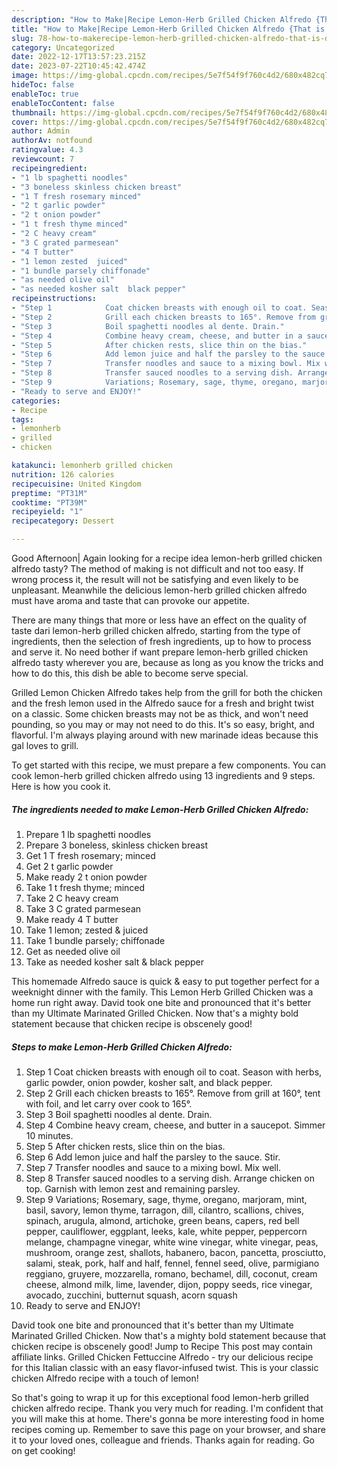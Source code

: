 ```yaml
---
description: "How to Make|Recipe Lemon-Herb Grilled Chicken Alfredo {That is Delicious"
title: "How to Make|Recipe Lemon-Herb Grilled Chicken Alfredo {That is Delicious"
slug: 78-how-to-makerecipe-lemon-herb-grilled-chicken-alfredo-that-is-delicious
category: Uncategorized
date: 2022-12-17T13:57:23.215Z
date: 2023-07-22T10:45:42.474Z
image: https://img-global.cpcdn.com/recipes/5e7f54f9f760c4d2/680x482cq70/lemon-herb-grilled-chicken-alfredo-recipe-main-photo.jpg
hideToc: false
enableToc: true
enableTocContent: false
thumbnail: https://img-global.cpcdn.com/recipes/5e7f54f9f760c4d2/680x482cq70/lemon-herb-grilled-chicken-alfredo-recipe-main-photo.jpg
cover: https://img-global.cpcdn.com/recipes/5e7f54f9f760c4d2/680x482cq70/lemon-herb-grilled-chicken-alfredo-recipe-main-photo.jpg
author: Admin
authorAv: notfound
ratingvalue: 4.3
reviewcount: 7
recipeingredient:
- "1 lb spaghetti noodles"
- "3 boneless skinless chicken breast"
- "1 T fresh rosemary minced"
- "2 t garlic powder"
- "2 t onion powder"
- "1 t fresh thyme minced"
- "2 C heavy cream"
- "3 C grated parmesean"
- "4 T butter"
- "1 lemon zested  juiced"
- "1 bundle parsely chiffonade"
- "as needed olive oil"
- "as needed kosher salt  black pepper"
recipeinstructions:
- "Step 1            Coat chicken breasts with enough oil to coat. Season with herbs, garlic powder, onion powder, kosher salt, and black pepper."
- "Step 2            Grill each chicken breasts to 165°. Remove from grill at 160°, tent with foil, and let carry over cook to 165°."
- "Step 3            Boil spaghetti noodles al dente. Drain."
- "Step 4            Combine heavy cream, cheese, and butter in a saucepot. Simmer 10 minutes."
- "Step 5            After chicken rests, slice thin on the bias."
- "Step 6            Add lemon juice and half the parsley to the sauce. Stir."
- "Step 7            Transfer noodles and sauce to a mixing bowl. Mix well."
- "Step 8            Transfer sauced noodles to a serving dish. Arrange chicken on top. Garnish with lemon zest and remaining parsley."
- "Step 9            Variations; Rosemary, sage, thyme, oregano, marjoram, mint, basil, savory, lemon thyme, tarragon, dill, cilantro, scallions, chives, spinach, arugula, almond, artichoke, green beans, capers, red bell pepper, cauliflower, eggplant, leeks, kale, white pepper, peppercorn melange, champagne vinegar, white wine vinegar, white vinegar, peas, mushroom, orange zest, shallots, habanero, bacon, pancetta, prosciutto, salami, steak, pork, half and half, fennel, fennel seed, olive, parmigiano reggiano, gruyere, mozzarella, romano, bechamel, dill, coconut, cream cheese, almond milk, lime, lavender, dijon, poppy seeds, rice vinegar, avocado, zucchini, butternut squash, acorn squash"
- "Ready to serve and ENJOY!"
categories:
- Recipe
tags:
- lemonherb
- grilled
- chicken

katakunci: lemonherb grilled chicken 
nutrition: 126 calories
recipecuisine: United Kingdom
preptime: "PT31M"
cooktime: "PT39M"
recipeyield: "1"
recipecategory: Dessert

---
```



Good Afternoon| Again looking for a recipe idea lemon-herb grilled chicken alfredo tasty? The method of making is not difficult and not too easy. If wrong process it, the result will not be satisfying and even likely to be unpleasant. Meanwhile the delicious lemon-herb grilled chicken alfredo must have aroma and taste that can provoke our appetite.






There are many things that more or less have an effect on the quality of taste dari lemon-herb grilled chicken alfredo, starting from the type of ingredients, then the selection of fresh ingredients, up to how to process and serve it. No need bother if want prepare lemon-herb grilled chicken alfredo tasty wherever you are, because as long as you know the tricks and how to do this, this dish be able to become serve  special.


Grilled Lemon Chicken Alfredo takes help from the grill for both the chicken and the fresh lemon used in the Alfredo sauce for a fresh and bright twist on a classic. Some chicken breasts may not be as thick, and won&#39;t need pounding, so you may or may not need to do this. It&#39;s so easy, bright, and flavorful. I&#39;m always playing around with new marinade ideas because this gal loves to grill.


To get started with this recipe, we must prepare a few components. You can cook lemon-herb grilled chicken alfredo using 13 ingredients and 9 steps. Here is how you cook it.

<!--inarticleads1-->

##### The ingredients needed to make Lemon-Herb Grilled Chicken Alfredo:

1. Prepare 1 lb spaghetti noodles
1. Prepare 3 boneless, skinless chicken breast
1. Get 1 T fresh rosemary; minced
1. Get 2 t garlic powder
1. Make ready 2 t onion powder
1. Take 1 t fresh thyme; minced
1. Take 2 C heavy cream
1. Take 3 C grated parmesean
1. Make ready 4 T butter
1. Take 1 lemon; zested &amp; juiced
1. Take 1 bundle parsely; chiffonade
1. Get as needed olive oil
1. Take as needed kosher salt &amp; black pepper


This homemade Alfredo sauce is quick &amp; easy to put together perfect for a weeknight dinner with the family. This Lemon Herb Grilled Chicken was a home run right away. David took one bite and pronounced that it&#39;s better than my Ultimate Marinated Grilled Chicken. Now that&#39;s a mighty bold statement because that chicken recipe is obscenely good! 

<!--inarticleads2-->

##### Steps to make Lemon-Herb Grilled Chicken Alfredo:

1. Step 1            Coat chicken breasts with enough oil to coat. Season with herbs, garlic powder, onion powder, kosher salt, and black pepper.
1. Step 2            Grill each chicken breasts to 165°. Remove from grill at 160°, tent with foil, and let carry over cook to 165°.
1. Step 3            Boil spaghetti noodles al dente. Drain.
1. Step 4            Combine heavy cream, cheese, and butter in a saucepot. Simmer 10 minutes.
1. Step 5            After chicken rests, slice thin on the bias.
1. Step 6            Add lemon juice and half the parsley to the sauce. Stir.
1. Step 7            Transfer noodles and sauce to a mixing bowl. Mix well.
1. Step 8            Transfer sauced noodles to a serving dish. Arrange chicken on top. Garnish with lemon zest and remaining parsley.
1. Step 9            Variations; Rosemary, sage, thyme, oregano, marjoram, mint, basil, savory, lemon thyme, tarragon, dill, cilantro, scallions, chives, spinach, arugula, almond, artichoke, green beans, capers, red bell pepper, cauliflower, eggplant, leeks, kale, white pepper, peppercorn melange, champagne vinegar, white wine vinegar, white vinegar, peas, mushroom, orange zest, shallots, habanero, bacon, pancetta, prosciutto, salami, steak, pork, half and half, fennel, fennel seed, olive, parmigiano reggiano, gruyere, mozzarella, romano, bechamel, dill, coconut, cream cheese, almond milk, lime, lavender, dijon, poppy seeds, rice vinegar, avocado, zucchini, butternut squash, acorn squash
1. Ready to serve and ENJOY!

David took one bite and pronounced that it&#39;s better than my Ultimate Marinated Grilled Chicken. Now that&#39;s a mighty bold statement because that chicken recipe is obscenely good! Jump to Recipe This post may contain affiliate links. Grilled Chicken Fettuccine Alfredo - try our delicious recipe for this Italian classic with an easy flavor-infused twist. This is your classic chicken Alfredo recipe with a touch of lemon! 

So that's going to wrap it up for this exceptional food lemon-herb grilled chicken alfredo recipe. Thank you very much for reading. I'm confident that you will make this at home. There's gonna be more interesting food in home recipes coming up. Remember to save this page on your browser, and share it to your loved ones, colleague and friends. Thanks again for reading. Go on get cooking!
